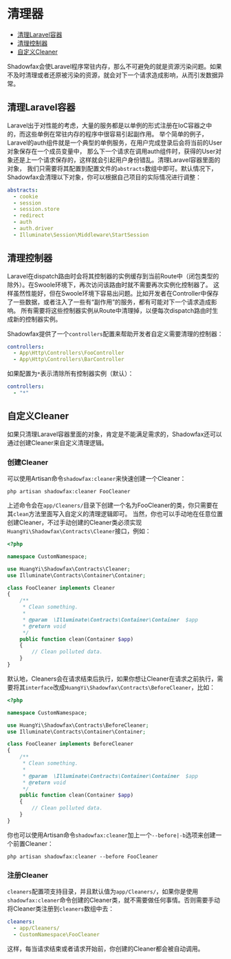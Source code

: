 # 清理器

- [清理Laravel容器](#abstracts)
- [清理控制器](#controllers)
- [自定义Cleaner](#cleaners)

Shadowfax会使Laravel程序常驻内存，那么不可避免的就是资源污染问题。如果不及时清理或者还原被污染的资源，就会对下一个请求造成影响，从而引发数据异常。

<a name="abstracts"></a>
## 清理Laravel容器

Laravel出于对性能的考虑，大量的服务都是以单例的形式注册在IoC容器之中的，而这些单例在常驻内存的程序中很容易引起副作用。
举个简单的例子，Laravel的auth组件就是一个典型的单例服务，在用户完成登录后会将当前的User对象保存在一个成员变量中，
那么下一个请求在调用auth组件时，获得的User对象还是上一个请求保存的，这样就会引起用户身份错乱。清理Laravel容器里面的对象，
我们只需要将其配置到配置文件的`abstracts`数组中即可。默认情况下，Shadowfax会清理以下对象，你可以根据自己项目的实际情况进行调整：

```yaml
abstracts:
  - cookie
  - session
  - session.store
  - redirect
  - auth
  - auth.driver
  - Illuminate\Session\Middleware\StartSession
```

<a name="controllers"></a>
## 清理控制器

Laravel在dispatch路由时会将其控制器的实例缓存到当前Route中（闭包类型的除外）。在Swoole环境下，再次访问该路由时就不需要再次实例化控制器了。
这样虽然性能好，但在Swoole环境下容易出问题。比如开发者在Controller中保存了一些数据，或者注入了一些有“副作用”的服务，都有可能对下一个请求造成影响。
所有需要将这些控制器实例从Route中清理掉，以便每次dispatch路由时生成新的控制器实例。

Shadowfax提供了一个`controllers`配置来帮助开发者自定义需要清理的控制器：

```yaml
controllers:
  - App\Http\Controllers\FooController
  - App\Http\Controllers\BarController
```

如果配置为`*`表示清除所有控制器实例（默认）：

```yaml
controllers:
  - "*"
```

<a name="cleaners"></a>
## 自定义Cleaner

如果只清理Laravel容器里面的对象，肯定是不能满足需求的，Shadowfax还可以通过创建Cleaner来自定义清理逻辑。

### 创建Cleaner

可以使用Artisan命令`shadowfax:cleaner`来快速创建一个Cleaner：

```shell
php artisan shadowfax:cleaner FooCleaner
```

上述命令会在`app/Cleaners/`目录下创建一个名为FooCleaner的类，你只需要在其`clean`方法里面写入自定义的清理逻辑即可。
当然，你也可以手动地在任意位置创建Cleaner，不过手动创建的Cleaner类必须实现`HuangYi\Shadowfax\Contracts\Cleaner`接口，例如：

```php
<?php

namespace CustomNamespace;

use HuangYi\Shadowfax\Contracts\Cleaner;
use Illuminate\Contracts\Container\Container;

class FooCleaner implements Cleaner
{
    /**
     * Clean something.
     *
     * @param  \Illuminate\Contracts\Container\Container  $app
     * @return void
     */
    public function clean(Container $app)
    {
        // Clean polluted data.
    }
}
```

默认地，Cleaners会在请求结束后执行，如果你想让Cleaner在请求之前执行，需要将其`interface`改成`HuangYi\Shadowfax\Contracts\BeforeCleaner`，比如：

```php
<?php

namespace CustomNamespace;

use HuangYi\Shadowfax\Contracts\BeforeCleaner;
use Illuminate\Contracts\Container\Container;

class FooCleaner implements BeforeCleaner
{
    /**
     * Clean something.
     *
     * @param  \Illuminate\Contracts\Container\Container  $app
     * @return void
     */
    public function clean(Container $app)
    {
        // Clean polluted data.
    }
}
```

你也可以使用Artisan命令`shadowfax:cleaner`加上一个`--before|-b`选项来创建一个前置Cleaner：

```shell
php artisan shadowfax:cleaner --before FooCleaner
```

### 注册Cleaner

`cleaners`配置项支持目录，并且默认值为`app/Cleaners/`，如果你是使用`shadowfax:cleaner`命令创建的Cleaner类，就不需要做任何事情。否则需要手动将Cleaner类注册到`cleaners`数组中去：

```yaml
cleaners:
  - app/Cleaners/
  - CustomNamespace\FooCleaner
```

这样，每当请求结束或者请求开始前，你创建的Cleaner都会被自动调用。
